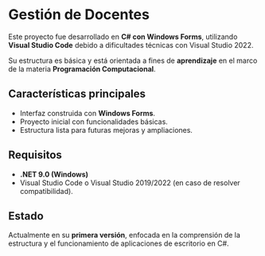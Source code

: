 # Gestión de Docentes

Este proyecto fue desarrollado en **C# con Windows Forms**, utilizando **Visual Studio Code** debido a dificultades técnicas con Visual Studio 2022.

Su estructura es básica y está orientada a fines de **aprendizaje** en el marco de la materia **Programación Computacional**.

## Características principales

* Interfaz construida con **Windows Forms**.
* Proyecto inicial con funcionalidades básicas.
* Estructura lista para futuras mejoras y ampliaciones.

## Requisitos

* **.NET 9.0 (Windows)**
* Visual Studio Code o Visual Studio 2019/2022 (en caso de resolver compatibilidad).

## Estado

Actualmente en su **primera versión**, enfocada en la comprensión de la estructura y el funcionamiento de aplicaciones de escritorio en C#.
